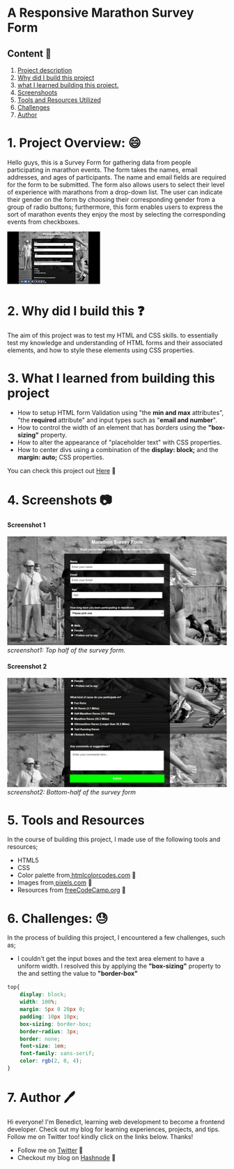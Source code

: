 # A Responsive Marathon Survey Form

## Content :link:

1. [Project description](#1-project-overview)
2. [Why did I build this project](#2-why-did-i-build-this)
3. [what I learned building this project.](#3-what-i-learnt-from-building-this-project)
4. [Screenshoots](#4-screenshots)
5. [Tools and Resources Utilized](#5-tools-and-resources)
6. [Challenges](#6-challenges)
7. [Author](#7-author)

# 1. Project Overview: :smile:

Hello guys, this is a Survey Form for gathering data from people participating in marathon events. The form takes the names, email addresses, and ages of participants. The name and email fields are required for the form to be submitted. The form also allows users to select their level of experience with marathons from a drop-down list. The user can indicate their gender on the form by choosing their corresponding gender from a group of radio buttons; furthermore, this form enables users to express the sort of marathon events they enjoy the most by selecting the corresponding events from checkboxes.

![How it works](/images/Survey_Form_twitter-2_AdobeExpress.gif)

# 2. Why did I build this :question:

The aim of this project was to test my HTML and CSS skills. to essentially test my knowledge and understanding of HTML forms and their associated elements, and how to style these elements using CSS properties.

# 3. What I learned from building this project
- How to setup HTML form Validation using "the **min and max** attributes", "the **required** attribute" and input types such as "**email and number**".
- How to control the width of an element that has *borders* using the **"box-sizing"** property.
- How to alter the appearance of "placeholder text" with CSS properties.
- How to center divs using a combination of the **display: block;** and the **margin: auto;** CSS properties.


You can check this project out [Here](https://marathon-survey.netlify.app/) :link:

# 4. Screenshots :camera:

#### Screenshot 1
![Referernce image](/images/Survey%20Form-1.png)
*screenshot1: Top half of the survey form.*
#### Screenshot 2
![Referernce image](/images/Survey%20Form-2.png)
*screenshot2: Bottom-half of the survey form*

# 5. Tools and Resources
In the course of building this project, I made use of the following tools and resources;
- HTML5 
- CSS
- Color palette from[ htmlcolorcodes.com](https://htmlcolorcodes.com/) :link:
- Images from[ pixels.com](https://www.pexels.com/) :link:
- Resources from [freeCodeCamp.org](https://www.freecodecamp.org/) :link:

# 6. Challenges: :sweat:
In the process of building this project, I encountered a few challenges, such as;
- I couldn't get the input boxes and the text area element to have a uniform width. I resolved this by applying the **"box-sizing"** property to the and setting the value to **"border-box"**

```CSS
top{
    display: block;
    width: 100%;
    margin: 5px 0 20px 0;
    padding: 10px 10px;
    box-sizing: border-box;
    border-radius: 3px;
    border: none;
    font-size: 1em;
    font-family: sans-serif;
    color: rgb(2, 0, 4);
}
```



# 7. Author :pen:
 
Hi everyone! I'm Benedict, learning web development to become a frontend developer. Check out my blog for learning experiences, projects, and tips. Follow me on Twitter too! 
kindly click on the links below. Thanks!

- Follow me on [Twitter](https://twitter.com/CodewithNtaji) :link:
- Checkout my blog on [Hashnode](https://benneythedev.hashnode.dev/) :book:
 

 
